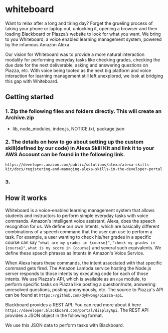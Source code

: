 # whiteboard 

Want to relax after a long and tiring day? Forget the grueling process of taking your phone or laptop out, unlocking it, opening a browser and then loading Blackboard or Piazza’s website to look for what you want. We bring to you Whiteboard, a voice enabled learning management system, powered by the infamous Amazon Alexa.

Our vision for Whiteboard was to provide a more natural interaction modality for performing everyday tasks like checking grades, checking the due date for the next deliverable, asking and answering questions on Piazza, etc. With voice being tooted as the next big platform and voice interaction for learning management still left unexplored, we look at bridging this gap with Whiteboard.


## Getting started

### 1. Zip the following files and folders directly. This will create an Archive.zip
 - lib, node_modules, index.js, NOTICE.txt, package.json
 
 ### 2. The details on how to go about setting up the custom skill(defined by our code) in Alexa Skill Kit and link it to your AWS Account can be found in the following link. 
 ```https://developer.amazon.com/public/solutions/alexa/alexa-skills-kit/docs/registering-and-managing-alexa-skills-in-the-developer-portal```
 
 ### 3. 
 
 ## How it works
 
Whiteboard is a voice-enabled learning management system that allows students and instructors to perform simple everyday tasks with voice commands. Amazon's intelligent voice assistant, Alexa, does the speech recognition for us. We define our own Intents, which are basically different combinations of a speech command that the user can use to perform a task. For example, a user wanting to check his/her grades in a specific course can say ``"what are my grades in {course}"``, ``"check my grades in {course}"``, ``what is my score in {course}`` and several such equivalents. We define these speech phrases as Intents in Amazon's Voice Service. 

When Alexa hears these commands, the intent associated with that specific command gets fired. The Amazon Lambda service hosting the Node.js server responds to those intents by executing code for each of those intents. We use Piazza's API, which is available as an ``npm`` module, to perform specific tasks on Piazza like posting a question/note, answering unresolved questions, posting anonymously, etc. The source to Piazza's API can be found at ``https://github.com/dyhwong/piazza-api``.

Blackboard provides a REST API. You can read more about it here ``https://developer.blackboard.com/portal/displayApi``. The REST API provides a JSON object in the following format.

We use this JSON data to perform tasks with Blackboard.

